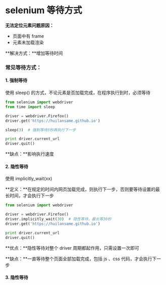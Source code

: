 # selenium 等待方式

**无法定位元素问题原因：**

+ 页面中有 frame
+ 元素未加载渲染

**解决方式：**增加等待时间

### 常见等待方式：

#### 1. 强制等待

使用 sleep() 的方式，不论元素是否加载完成，在程序执行到时，必须等待

```python
from selenium import webdriver
from time import sleep

driver = webdriver.Firefox()
driver.get('https://huilansame.github.io')

sleep(3)  # 强制等待3秒再执行下一步

print driver.current_url
driver.quit()

```

**缺点：**影响执行速度

#### 2. 隐性等待

使用  implicitly_wait(xx)  

**定义：**在规定的时间内网页加载完成，则执行下一步，否则要等待设置的最长时间，才会执行下一步

```python
from selenium import webdriver

driver = webdriver.Firefox()
driver.implicitly_wait(30)  # 隐性等待，最长等30秒
driver.get('https://huilansame.github.io')

print driver.current_url
driver.quit()
```

**优点：**隐性等待对整个 driver 周期都起作用，只需设置一次即可

**缺点：**一直等待整个页面全部加载完成，包括 js 、css 代码，才会执行下一步

#### 3. 隐性等待



